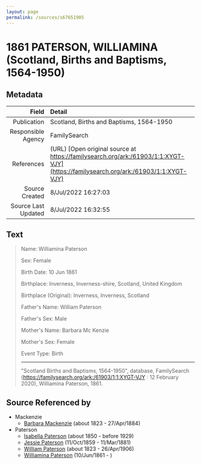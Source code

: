 ```yaml
---
layout: page
permalink: /sources/s67651905
---
```


# 1861 PATERSON, WILLIAMINA (Scotland, Births and Baptisms, 1564-1950)

## Metadata

Field | Detail
---:|:---
Publication | Scotland, Births and Baptisms, 1564-1950
Responsible Agency | FamilySearch
References | (URL) [Open original source at https://familysearch.org/ark:/61903/1:1:XYGT-VJY](https://familysearch.org/ark:/61903/1:1:XYGT-VJY)
Source Created | 8/Jul/2022 16:27:03
Source Last Updated | 8/Jul/2022 16:32:55

## Text

> Name: Williamina Paterson
>
> Sex: Female
>
> Birth Date: 10 Jun 1861
>
> Birthplace: Inverness, Inverness-shire, Scotland, United Kingdom
>
> Birthplace (Original): Inverness, Inverness, Scotland
>
> Father's Name: William Paterson
>
> Father's Sex: Male
>
> Mother's Name: Barbara Mc Kenzie
>
> Mother's Sex: Female
>
> Event Type: Birth
>
> ---
>
> "Scotland Births and Baptisms, 1564-1950", database, FamilySearch (https://familysearch.org/ark:/61903/1:1:XYGT-VJY : 12 February 2020), Williamina Paterson, 1861.
>

## Source Referenced by

* Mackenzie
  * [Barbara Mackenzie](../people/@28263584@-barbara-mackenzie-b1823-d1884-4-27.md) (about 1823 - 27/Apr/1884)
* Paterson
  * [Isabella Paterson](../people/@24882788@-isabella-paterson-b1850-d1929.md) (about 1850 - before 1929)
  * [Jessie Paterson](../people/@992704@-jessie-paterson-b1859-10-11-d1881-3-11.md) (11/Oct/1859 - 11/Mar/1881)
  * [William Paterson](../people/@55148620@-william-paterson-b1823-d1906-4-26.md) (about 1823 - 26/Apr/1906)
  * [Williamina Paterson](../people/@90589456@-williamina-paterson-b1861-6-10-d.md) (10/Jun/1861 - )
